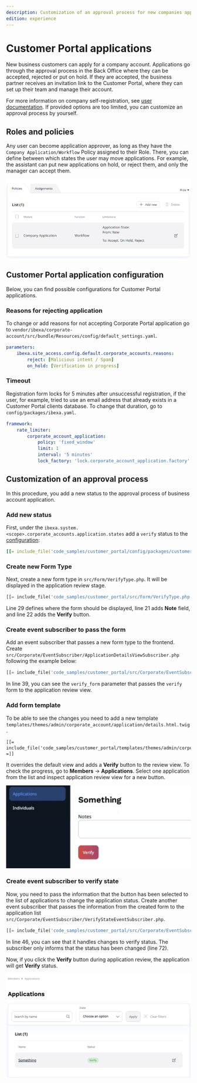 ```yaml
---
description: Customization of an approval process for new companies applications.
edition: experience
---
```


# Customer Portal applications

New business customers can apply for a company account.
Applications go through the approval process in the Back Office where they can be accepted, rejected or put on hold.
If they are accepted, the business partner receives an invitation link to the Customer Portal,
where they can set up their team and manage their account.

For more information on company self-registration, see [user documentation](https://doc.ibexa.co/projects/userguide/en/latest/shop_administration/company_self_registration/).
If provided options are too limited, you can customize an approval process by yourself.

## Roles and policies

Any user can become application approver, as long as they have the `Company Application/Workflow` Policy assigned to their Role.
There, you can define between which states the user may move applications.
For example, the assistant can put new applications on hold, or reject them, and only the manager can accept them.

![Company Application Policy](img/cp_company_application_policy.png)

## Customer Portal application configuration

Below, you can find possible configurations for Customer Portal applications.

### Reasons for rejecting application

To change or add reasons for not accepting Corporate Portal application go to
`vendor/ibexa/corporate-account/src/bundle/Resources/config/default_settings.yaml`.

```yaml
parameters:
    ibexa.site_access.config.default.corporate_accounts.reasons:
        reject: [Malicious intent / Spam]
        on_hold: [Verification in progress]
```

### Timeout

Registration form locks for 5 minutes after unsuccessful registration,
if the user, for example, tried to use an email address that already exists in a Customer Portal clients database.
To change that duration, go to `config/packages/ibexa.yaml`.

```yaml
framework:
    rate_limiter:
        corporate_account_application:
            policy: 'fixed_window'
            limit: 1
            interval: '5 minutes'
            lock_factory: 'lock.corporate_account_application.factory'
```

## Customization of an approval process

In this procedure, you add a new status to the approval process of business account application.

### Add new status

First, under the `ibexa.system.<scope>.corporate_accounts.application.states`
add a `verify` status to the [configuration](configuration.md#configuration-files):

```yaml
[[= include_file('code_samples/customer_portal/config/packages/customer_portal.yaml') =]]
```

### Create new Form Type

Next, create a new form type in `src/Form/VerifyType.php`.
It will be displayed in the application review stage.

``` php hl_lines="17-18 25"
[[= include_file('code_samples/customer_portal/src/Form/VerifyType.php') =]]
```

Line 29 defines where the form should be displayed, line 21 adds **Note** field, and line 22 adds the **Verify** button.

### Create event subscriber to pass the form

Add an event subscriber that passes a new form type to the frontend.
Create `src/Corporate/EventSubscriber/ApplicationDetailsViewSubscriber.php` following the example below:

``` php hl_lines="35"
[[= include_file('code_samples/customer_portal/src/Corporate/EventSubscriber/ApplicationDetailsViewSubscriber.php') =]]
```

In line 39, you can see the `verify_form` parameter that passes the `verify` form to the application review view.

### Add form template

To be able to see the changes you need to add
a new template `templates/themes/admin/corporate_account/application/details.html.twig`.

``` html+twig
[[= include_file('code_samples/customer_portal/templates/themes/admin/corporate_account/application/details.html.twig') =]]
```

It overrides the default view and adds a **Verify** button to the review view.
To check the progress, go to **Members** -> **Applications**.
Select one application from the list and inspect application review view for a new button.

![Verify button](img/cp_new_status.png)

### Create event subscriber to verify state

Now, you need to pass the information that the button has been selected
to the list of applications to change the application status.
Create another event subscriber that passes the information
from the created form to the application list `src/Corporate/EventSubscriber/VerifyStateEventSubscriber.php`.

``` php hl_lines="42 68"
[[= include_file('code_samples/customer_portal/src/Corporate/EventSubscriber/VerifyStateEventSubscriber.php') =]]
```

In line 46, you can see that it handles changes to verify status.
The subscriber only informs that the status has been changed (line 72).

Now, if you click the **Verify** button during application review, the application will get **Verify** status.

![Verify status](img/cp_verify_status.png)

